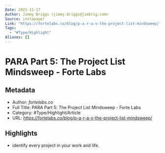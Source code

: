 ```yaml
---
Date: 2021-11-17
Author: Jimmy Briggs <jimmy.briggs@jimbrig.com>
Source: instapaper
Link: "https://fortelabs.co/blog/p-a-r-a-v-the-project-list-mindsweep/"
Tags:
  - "#Type/Highlight"
Aliases: []
---
```


# PARA Part 5: The Project List Mindsweep - Forte Labs

## Metadata

* Author: *fortelabs.co*
* Full Title: PARA Part 5: The Project List Mindsweep - Forte Labs
* Category: #Type/Highlight/Article
* URL: https://fortelabs.co/blog/p-a-r-a-v-the-project-list-mindsweep/

## Highlights

* identify every project in your work and life.
